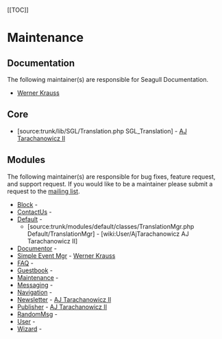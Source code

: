 <!-- Name: Community/Maintainers -->
<!-- Version: 7 -->
<!-- Last-Modified: 2006/04/05 19:44:26 -->
<!-- Author: aj -->
[[TOC]]
# Maintenance

## Documentation
The following maintainer(s) are responsible for Seagull Documentation.

  * [Werner Krauss](/wiki:User/WernerKrauss/)

## Core
  * [source:trunk/lib/SGL/Translation.php SGL_Translation] - [AJ Tarachanowicz II](/wiki:User/AjTarachanowicz/)

## Modules
The following maintainer(s) are responsible for bug fixes, feature request, and support request. If you would like to be a maintainer please submit a request to the [mailing list](http://lists.sourceforge.net/lists/listinfo/seagull-general).

  * [Block](/wiki:Modules/Block/) - 
  * [ContactUs](/wiki:Modules/ContactUs/) -
  * [Default](/wiki:Modules/Default/) - 
    * [source:trunk/modules/default/classes/TranslationMgr.php Default/TranslationMgr] - [wiki:User/AjTarachanowicz AJ Tarachanowicz II]
  * [Documentor](/wiki:Modules/Documentor/) -
  * [Simple Event Mgr](/wiki:Modules/Event/) - [Werner Krauss](/wiki:User/WernerKrauss/)
  * [FAQ](/wiki:Modules/Faq/) - 
  * [Guestbook](/wiki:Modules/GuestBook/) - 
  * [Maintenance](/wiki:Modules/Maintenance/) -
  * [Messaging](/wiki:Modules/Messaging/) -
  * [Navigation](/wiki:Modules/Navigation/) - 
  * [Newsletter](/wiki:Modules/Newsletter/) - [AJ Tarachanowicz II](/wiki:User/AjTarachanowicz/)
  * [Publisher](/wiki:Modules/Publisher/) - [AJ Tarachanowicz II](/wiki:User/AjTarachanowicz/)
  * [RandomMsg](/wiki:Modules/RandomMsg/) -
  * [User](/wiki:Modules/User/) -
  * [Wizard](/wiki:Modules/Wizard/) -